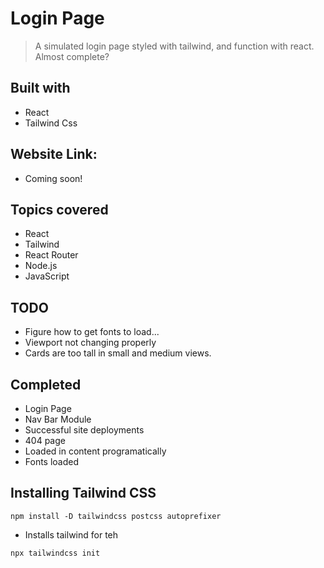 # Login Page 
> A simulated login page styled with tailwind, and function with react.
> Almost complete? 
## Built with 
 - React
 - Tailwind Css

## Website Link:
 - Coming soon!

## Topics covered
- React
- Tailwind
- React Router
- Node.js
- JavaScript
## TODO
- Figure how to get fonts to load...
- Viewport not changing properly
- Cards are too tall in small and medium views. 
## Completed
- Login Page
- Nav Bar Module
- Successful site deployments
- 404 page
- Loaded in content programatically
- Fonts loaded

## Installing Tailwind CSS

```npm
npm install -D tailwindcss postcss autoprefixer
```
- Installs tailwind for teh 
```npm
npx tailwindcss init
```
